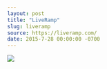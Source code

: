 ```yaml
---
layout: post
title: "LiveRamp"
slug: liveramp
source: https://liveramp.com/
date: 2015-7-28 00:00:00 -0700
---
```


<img src="{{ site.url }}/assets/img/screenshots/liveramp.jpg">
